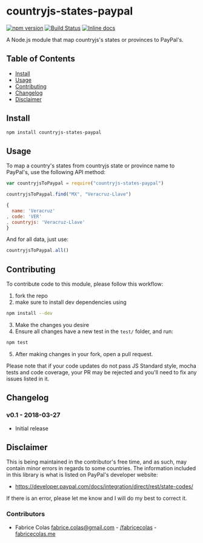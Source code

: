# countryjs-states-paypal 

[![npm version](https://badge.fury.io/js/countryjs-states-paypal.svg)](https://badge.fury.io/js/countryjs-states-paypal)
[![Build Status](https://travis-ci.org/fabricecolas/countryjs-states-paypal.png?branch=master)](https://travis-ci.org/fabricecolas/countryjs-states-paypal)
[![Inline docs](https://inch-ci.org/github/fabricecolas/countryjs-states-paypal.svg?branch=master)](https://inch-ci.org/github/fabricecolas/countryjs-states-paypal)


A Node.js module that map countryjs's states or provinces to PayPal's.

## Table of Contents

* [Install](#install)
* [Usage](#usage)
* [Contributing](#contributing)
* [Changelog](#changelog)
* [Disclaimer](#disclaimer)

## Install

```bash
npm install countryjs-states-paypal
```

## Usage

To map a country's states from countryjs state or province name to PayPal's, use the following API method:

```javascript
var countryjsToPaypal = require("countryjs-states-paypal")

countryjsToPaypal.find("MX", "Veracruz-Llave")
```

```javascript
{ 
  name: 'Veracruz'
, code: 'VER'
, countryjs: 'Veracruz-Llave' 
}
```

And for all data, just use: 

```javascript
countryjsToPaypal.all()
```

## Contributing

To contribute code to this module, please follow this workflow: 

1. fork the repo
2. make sure to install dev dependencies using

  ```bash
  npm install --dev
  ```

3. Make the changes you desire
4. Ensure all changes have a new test in the `test/` folder, and run:

  ```bash
  npm test
  ```

5. After making changes in your fork, open a pull request.

Please note that if your code updates do not pass JS Standard style, mocha
tests and code coverage, your PR may be rejected and you'll need to fix any
issues listed in it.

## Changelog

### v0.1 - 2018-03-27

* Initial release 

## Disclaimer

This is being maintained in the contributor's free time, and as such, may
contain minor errors in regards to some countries.  The information
included in this library is what is listed on PayPal's developer website:
- https://developer.paypal.com/docs/integration/direct/rest/state-codes/

If there is an error, please let me know and I will do my best to correct it.

### Contributors

* Fabrice Colas <a href="mailto:fabrice.colas@gmail.com">fabrice.colas@gmail.com</a> - [/fabricecolas](https://github.com/fabricecolas) - [fabricecolas.me](https://fabricecolas.me)

